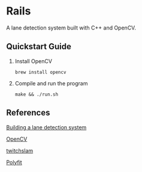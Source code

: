 # Rails
A lane detection system built with C++ and OpenCV.

## Quickstart Guide
1. Install OpenCV
   ```
   brew install opencv
   ```
2. Compile and run the program
   ```
   make && ./run.sh
   ```

## References
[Building a lane detection system][1]

[OpenCV][2]

[twitchslam][3]

[Polyfit][4]


[1]: https://medium.com/analytics-vidhya/building-a-lane-detection-system-f7a727c6694
[2]: https://docs.opencv.org/4.5.5/
[3]: https://github.com/geohot/twitchslam
[4]: https://github.com/patLoeber/Polyfit
